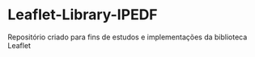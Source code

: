 # Leaflet-Library-IPEDF
Repositório criado para fins de estudos e implementações da biblioteca Leaflet

